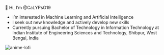 👋 Hi, I’m @CaLYPsO19
- I’m interested in Machine Learning and Artificial Intelligence
- I seek out new knowledge and actively develop new skills
- Currently pursuing Bachelor of Technology in Information Technology at Indian Institute of Engineering Sciences and Technology, Shibpur, West Bengal, India

<!---
CaLYPsO19/CaLYPsO19 is a ✨ special ✨ repository because its `README.md` (this file) appears on your GitHub profile.
You can click the Preview link to take a look at your changes.
--->
![anime-lofi](https://user-images.githubusercontent.com/93235923/202108081-b13313d0-05bd-43f6-aa7e-92452dec2cbc.gif)
